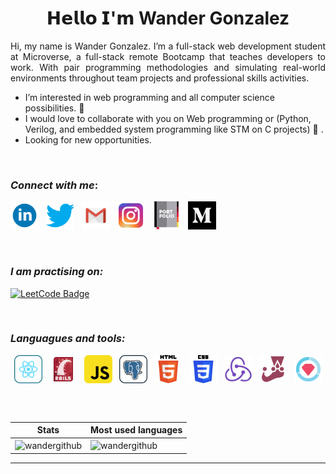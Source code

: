 <h1 align="center">𝗛𝗲𝗹𝗹𝗼 𝗜'𝗺 Wander Gonzalez</h1>

<p align="justify"> Hi, my name is Wander Gonzalez. I’m a full-stack web development student at Microverse, a full-stack remote Bootcamp that teaches developers to work. With pair programming methodologies and simulating real-world environments throughout team projects and professional skills activities.</p>

-  I’m interested in web programming and all computer science possibilities. 👀
- I would love to collaborate with you on Web programming or (Python, Verilog, and embedded system programming like STM on C projects) 💞️ .
- Looking for new opportunities.

    
&nbsp;<h3>*Connect with me*:</h3> 

[<img alt="LinkedIn" width="45px" src="assets/linkedin.svg">](https://www.linkedin.com/in/wander-gonzalez/) &nbsp; 
[<img alt="Twitter" width="45px" src="assets/twitter.svg">](https://twitter.com/wanderklk1) &nbsp; 
[<img alt="Gmail" width="45px" src="assets/gmail.svg">](mailto://wandergonzalez0@hotmail.com) &nbsp; 
[<img alt="Instagram" width="45px" src="assets/insta.svg">](https://www.instagram.com/wander_acg/) &nbsp; 
[<img alt="Portfolio" width="45px" src="assets/portfolio.svg">](https://wandergithub.github.io/portfolio-simple/) &nbsp;
[<img alt="Medium" width="45px" src="assets/medium-svgrepo-com.svg">](https://medium.com/@wandergonzalez0) &nbsp; 

&nbsp;<h3>*I am practising on:*</h3>

[![LeetCode Badge](https://img.shields.io/badge/-LeetCode-FFA116?style=for-the-badge&logo=LeetCode&logoColor=black&link=https://leetcode.com/wandergithub/)](https://leetcode.com/wandergithub/)&nbsp;


&nbsp;<h3>*Languagues and tools:*</h3>

<div style="
    display: flex;
    justify-content: space-around;
">
    <img alt="React.js" height="45px" src="assets/react.svg">
    <img alt="Rails" width="45px" src="assets/rails.svg">
    <img alt="javascript" width="45px" src="assets/javascript.svg">
    <img alt="postgresql" width="45px" src="assets/postgresql.svg">
    <img alt="html-5" width="45px" src="assets/html-5.svg">
    <img alt="CSS 3" width="45px" src="assets/css-3.svg">
    <img alt="Redux" width="45px" src="assets/redux.svg">
    <img alt="Jest" width="45px" src="assets/jest.svg">
    <img alt="Rspec" width="45px" src="assets/rspec.svg">
    
</div>
    
<br>

<p align="center">&nbsp;
 
 | Stats | Most used languages |
 | ------ | ------ |
 | <img align="center" src="https://github-readme-stats.vercel.app/api?username=wandergithub&show_icons=true&theme=tokyonight" alt="wandergithub" width="500" /> | <img align="center" src="https://github-readme-stats.vercel.app/api/top-langs?username=wandergithub&show_icons=true&theme=tokyonight&layout=compact&langs_count=15" alt="wandergithub" width="410"/> |
</p>

---

<!---
wandergithub/wandergithub is a ✨ special ✨ repository because its `README.md` (this file) appears on your GitHub profile.
You can click the Preview link to take a look at your changes.
--->
